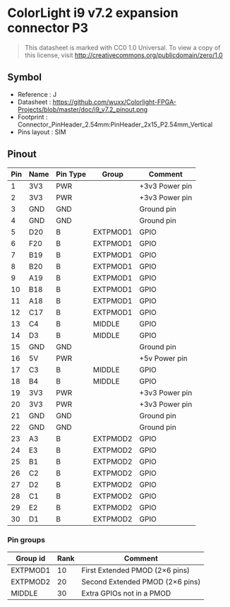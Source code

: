 # ColorLight i9 v7.2 expansion connector P3

> This datasheet is marked with CC0 1.0
> Universal. To view a copy of this license, visit
> http://creativecommons.org/publicdomain/zero/1.0

## Symbol

* Reference : J
* Datasheet : https://github.com/wuxx/Colorlight-FPGA-Projects/blob/master/doc/i9_v7.2_pinout.png
* Footprint : Connector_PinHeader_2.54mm:PinHeader_2x15_P2.54mm_Vertical
* Pins layout : SIM

## Pinout

|Pin|Name|Pin Type|Group|Comment|
|---|---|---|---|---|
|1|3V3|PWR||+3v3 Power pin|
|2|3V3|PWR||+3v3 Power pin|
|3|GND|GND||Ground pin|
|4|GND|GND||Ground pin|
|5|D20|B|EXTPMOD1|GPIO|
|6|F20|B|EXTPMOD1|GPIO|
|7|B19|B|EXTPMOD1|GPIO|
|8|B20|B|EXTPMOD1|GPIO|
|9|A19|B|EXTPMOD1|GPIO|
|10|B18|B|EXTPMOD1|GPIO|
|11|A18|B|EXTPMOD1|GPIO|
|12|C17|B|EXTPMOD1|GPIO|
|13|C4|B|MIDDLE|GPIO|
|14|D3|B|MIDDLE|GPIO|
|15|GND|GND||Ground pin|
|16|5V|PWR||+5v Power pin|
|17|C3|B|MIDDLE|GPIO|
|18|B4|B|MIDDLE|GPIO|
|19|3V3|PWR||+3v3 Power pin|
|20|3V3|PWR||+3v3 Power pin|
|21|GND|GND||Ground pin|
|22|GND|GND||Ground pin|
|23|A3|B|EXTPMOD2|GPIO|
|24|E3|B|EXTPMOD2|GPIO|
|25|B1|B|EXTPMOD2|GPIO|
|26|C2|B|EXTPMOD2|GPIO|
|27|D2|B|EXTPMOD2|GPIO|
|28|C1|B|EXTPMOD2|GPIO|
|29|E2|B|EXTPMOD2|GPIO|
|30|D1|B|EXTPMOD2|GPIO|

### Pin groups

|Group id|Rank|Comment|
|---|---|---|
|EXTPMOD1|10|First Extended PMOD (2×6 pins)|
|EXTPMOD2|20|Second Extended PMOD (2×6 pins)|
|MIDDLE|30|Extra GPIOs not in a PMOD|
